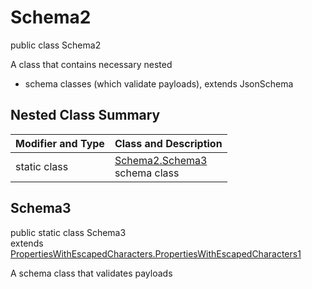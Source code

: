 # Schema2
public class Schema2

A class that contains necessary nested
- schema classes (which validate payloads), extends JsonSchema

## Nested Class Summary
| Modifier and Type | Class and Description |
| ----------------- | ---------------------- |
| static class | [Schema2.Schema3](#schema3)<br> schema class |

## Schema3
public static class Schema3<br>
extends [PropertiesWithEscapedCharacters.PropertiesWithEscapedCharacters1](../../../../../../../../components/schemas/PropertiesWithEscapedCharacters.md#propertieswithescapedcharacters1)

A schema class that validates payloads
